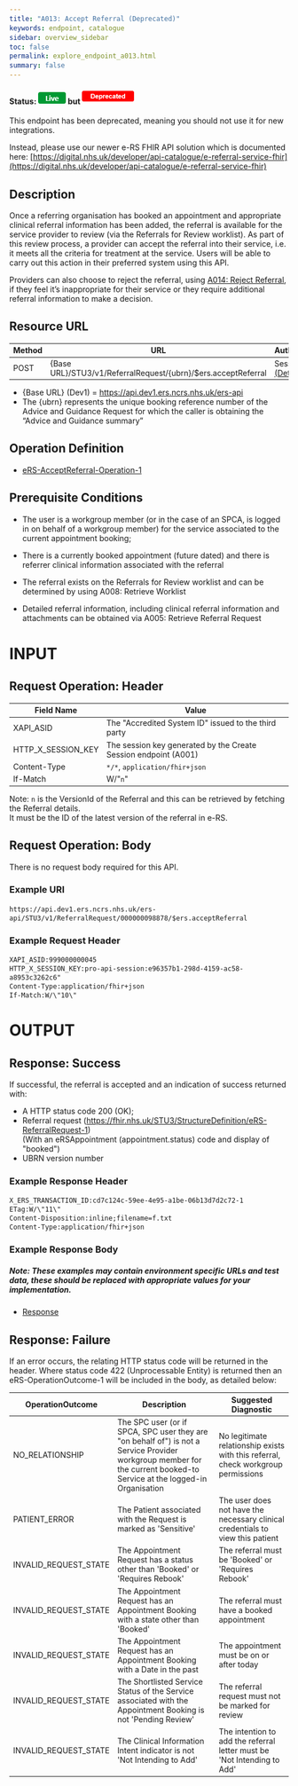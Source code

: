 ```yaml
---
title: "A013: Accept Referral (Deprecated)"
keywords: endpoint, catalogue
sidebar: overview_sidebar
toc: false
permalink: explore_endpoint_a013.html
summary: false
---
```


#### Status: ![Live](images/icons/api_live.png) but ![Deprecated](images/icons/api_deprecated.png)

This endpoint has been deprecated, meaning you should not use it for new integrations.

Instead, please use our newer e-RS FHIR API solution which is documented here:
[https://digital.nhs.uk/developer/api-catalogue/e-referral-service-fhir](https://digital.nhs.uk/developer/api-catalogue/e-referral-service-fhir)

## Description
Once a referring organisation has booked an appointment and appropriate clinical referral information has been added, the referral is available for the service provider to review (via the Referrals for Review worklist). As part of this review process, a provider can accept the referral into their service, i.e. it meets all the criteria for treatment at the service. Users will be able to carry out this action in their preferred system using this API.  

Providers can also choose to reject the referral, using [A014: Reject Referral](explore_endpoint_a014.html), if they feel it’s inappropriate for their service or they require additional referral information to make a decision.


## Resource URL


| Method | URL                                           | Authentication   |
| ------ | -----------------------------------------     | ---------------- |
| POST   | {Base URL}/STU3/v1/ReferralRequest/{ubrn}/$ers.acceptReferral | Session Token [(Details)](develop_business_flow_bf001.html) |

- {Base URL} (Dev1) = https://api.dev1.ers.ncrs.nhs.uk/ers-api
- The {ubrn} represents the unique booking reference number of the Advice and Guidance Request for which the caller is obtaining the “Advice and Guidance summary”


## Operation Definition
- [eRS-AcceptReferral-Operation-1](https://fhir.nhs.uk/STU3/OperationDefinition/eRS-AcceptReferral-Operation-1/_history/1.0)

## Prerequisite Conditions
- The user is a workgroup member (or in the case of an SPCA, is logged in on behalf of a workgroup member) for the service associated to the current appointment booking;  

- There is a currently booked appointment (future dated) and there is referrer clinical information associated with the referral  

- The referral exists on the Referrals for Review worklist and can be determined by using A008: Retrieve Worklist  

- Detailed referral information, including clinical referral information and attachments can be obtained via A005: Retrieve Referral Request  

# INPUT
## Request Operation: Header

| Field Name | Value |
| ---------- | ----- |
| XAPI_ASID | The "Accredited System ID" issued to the third party |
| HTTP_X_SESSION_KEY | The session key generated by the Create Session endpoint (A001) |
| Content-Type | `*/*`, `application/fhir+json` |
| If-Match | W/"`n`" |

Note: `n` is the VersionId of the Referral and this can be retrieved by fetching the Referral details.  
It must be the ID of the latest version of the referral in e-RS.

## Request Operation: Body
There is no request body required for this API.

### Example URI
```http
https://api.dev1.ers.ncrs.nhs.uk/ers-api/STU3/v1/ReferralRequest/000000098878/$ers.acceptReferral
```

### Example Request Header
```http
XAPI_ASID:999000000045
HTTP_X_SESSION_KEY:pro-api-session:e96357b1-298d-4159-ac58-a8953c3262c6"
Content-Type:application/fhir+json
If-Match:W/\"10\"
```

# OUTPUT
## Response: Success
If successful, the referral is accepted and an indication of success returned with:
-	A HTTP status code 200 (OK);
-	Referral request (https://fhir.nhs.uk/STU3/StructureDefinition/eRS-ReferralRequest-1)  
(With an eRSAppointment (appointment.status) code and display of "booked")
-	UBRN version number

### Example Response Header
```http
X_ERS_TRANSACTION_ID:cd7c124c-59ee-4e95-a1be-06b13d7d2c72-1
ETag:W/\"11\"
Content-Disposition:inline;filename=f.txt
Content-Type:application/fhir+json
```

### Example Response Body
##### Note: These examples may contain environment specific URLs and test data, these should be replaced with appropriate values for your implementation.
- [Response](downloads/json/A013_Response.json)

## Response: Failure
If an error occurs, the relating HTTP status code will be returned in the header. Where status code 422 (Unprocessable Entity) is returned then an eRS-OperationOutcome-1 will be included in the body, as detailed below:

| OperationOutcome | Description | Suggested Diagnostic |
| ---------------- | ----------- | -------------------- |
| NO_RELATIONSHIP  | The SPC user (or if SPCA, SPC user they are "on behalf of") is not a Service Provider workgroup member for the current booked-to Service at the logged-in Organisation | No legitimate relationship exists with this referral, check workgroup permissions |
| PATIENT_ERROR | The Patient associated with the Request is marked as 'Sensitive' | The user does not have the necessary clinical credentials to view this patient |
| INVALID_REQUEST_STATE	| The Appointment Request has a status other than 'Booked' or 'Requires Rebook'	| The referral must be 'Booked' or 'Requires Rebook' |
| INVALID_REQUEST_STATE | The Appointment Request has an Appointment Booking with a state other than 'Booked' | The referral must have a booked appointment |
| INVALID_REQUEST_STATE | The Appointment Request has an Appointment Booking with a Date in the past | The appointment must be on or after today |
| INVALID_REQUEST_STATE | The Shortlisted Service Status of the Service associated with the Appointment Booking is not 'Pending Review' | The referral request must not be marked for review |
| INVALID_REQUEST_STATE | The Clinical Information Intent indicator is not 'Not Intending to Add' | The intention to add the referral letter must be 'Not Intending to Add' |
